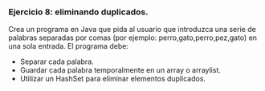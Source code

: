 ### Ejercicio 8: eliminando duplicados.

Crea un programa en Java que pida al usuario que introduzca una serie de palabras separadas por comas (por ejemplo: perro,gato,perro,pez,gato) en una sola entrada. El programa debe:
- Separar cada palabra.
- Guardar cada palabra temporalmente en un array o arraylist.
- Utilizar un HashSet para eliminar elementos duplicados.
